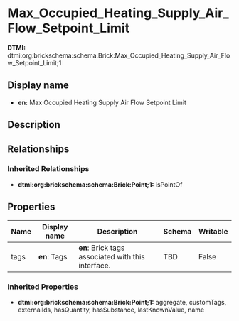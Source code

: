 # Max_Occupied_Heating_Supply_Air_Flow_Setpoint_Limit
**DTMI:** dtmi:org:brickschema:schema:Brick:Max_Occupied_Heating_Supply_Air_Flow_Setpoint_Limit;1
## Display name
- **en:** Max Occupied Heating Supply Air Flow Setpoint Limit
## Description
## Relationships
### Inherited Relationships
* **dtmi:org:brickschema:schema:Brick:Point;1:** isPointOf
## Properties
|Name|Display name|Description|Schema|Writable|
|-|-|-|-|-|
|tags|**en**: Tags|**en**: Brick tags associated with this interface.|TBD|False|
### Inherited Properties
* **dtmi:org:brickschema:schema:Brick:Point;1:** aggregate, customTags, externalIds, hasQuantity, hasSubstance, lastKnownValue, name
